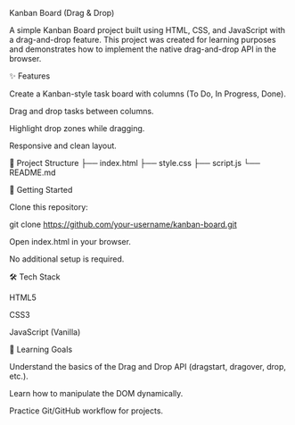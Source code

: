 Kanban Board (Drag & Drop)

A simple Kanban Board project built using HTML, CSS, and JavaScript with a drag-and-drop feature.
This project was created for learning purposes and demonstrates how to implement the native drag-and-drop API in the browser.

✨ Features

Create a Kanban-style task board with columns (To Do, In Progress, Done).

Drag and drop tasks between columns.

Highlight drop zones while dragging.

Responsive and clean layout.

📂 Project Structure
├── index.html
├── style.css
├── script.js
└── README.md

🚀 Getting Started

Clone this repository:

git clone https://github.com/your-username/kanban-board.git


Open index.html in your browser.

No additional setup is required.

🛠️ Tech Stack

HTML5

CSS3

JavaScript (Vanilla)

📖 Learning Goals

Understand the basics of the Drag and Drop API (dragstart, dragover, drop, etc.).

Learn how to manipulate the DOM dynamically.

Practice Git/GitHub workflow for projects.
